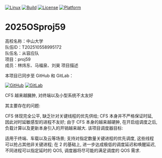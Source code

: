 [![Linux](https://img.shields.io/badge/Linux-Kernel%206.8-orange.svg)](https://www.kernel.org/)
[![Build](https://img.shields.io/badge/Build-Success-green.svg)](#)
[![License](https://img.shields.io/badge/License-GPLv2-blue.svg)](#)
[![Platform](https://img.shields.io/badge/Platform-Ubuntu%20%7C%20QEMU%20%7C%20x86_64-lightgrey.svg)](#)

# 2025OSproj59
高校名称：中山大学  
队伍ID：T202510558995172  
队伍名：从容应队  
项目：proj59  
成员：林炜东、马福泉、刘昊
项目描述

本项目已同步至 GitHub 和 GitLab：

[![GitHub](https://img.shields.io/badge/GitHub-2025OSproj59-181717?logo=github)](https://github.com/vivo50kff/2025OSproj59)
[![GitLab](https://img.shields.io/badge/GitLab-2025OSproj59-FCA121?logo=gitlab)](https://gitlab.eduxiji.net/T202510558995172/project2721707-287881)

CFS 越来越臃肿, 对终端以及小型系统不太友好

其主要存在的问题:

CFS 体现完全公平, 缺乏针对关键线程的优先供给;
CFS 本身并不严格保证时延, 因此对时延敏感型的进程不友好;
由于 CFS 本身的越来越硬肿, 在开启组调度之后, 负载计算以及更新本身引入的开销越来越大.
该项目调度器目标:

适用于终端、车载以及云等场景;
支持对指定数量关键进程的优先调度, 这些线程可以抢占其他非关键进程;
在 2 的基础上, 进一步达成极低的调度延迟和唤醒延迟, 不同进程可以指定延时的 QOS, 调度器将尽可能的满足调度的 QOS 需求.
